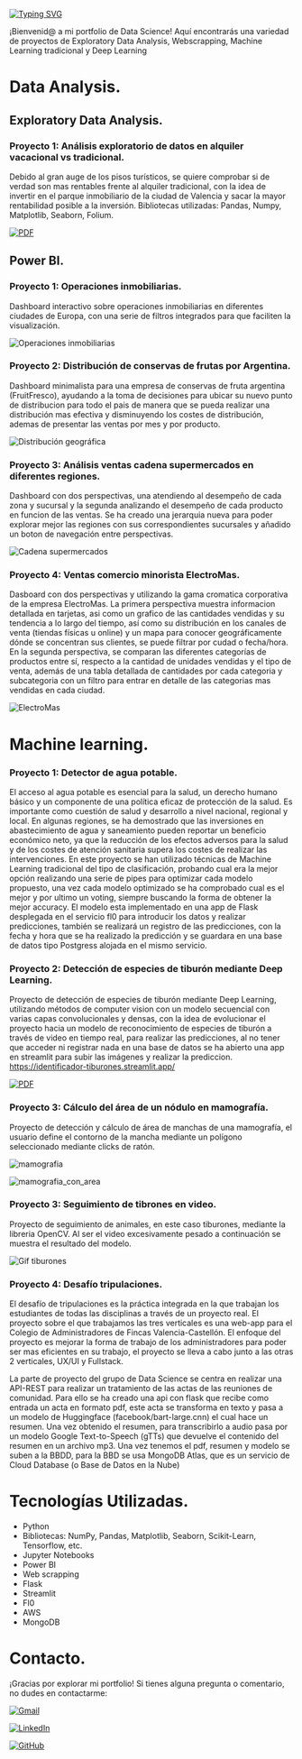 
<a href="https://git.io/typing-svg"><img src="https://readme-typing-svg.demolab.com?font=Fira+Code&weight=700&size=33&pause=1000&color=000000&center=true&vCenter=true&multiline=true&repeat=false&random=false&width=435&lines=Portfolio+Data+Science" alt="Typing SVG" /></a>

¡Bienvenid@ a mi portfolio de Data Science! Aquí encontrarás una variedad de proyectos de Exploratory Data Analysis, Webscrapping, Machine Learning tradicional y Deep Learning


# Data Analysis.


## Exploratory Data Analysis.


### Proyecto 1: Análisis exploratorio de datos en alquiler vacacional vs tradicional.

Debido al gran auge de los pisos turísticos, se quiere comprobar si de verdad son mas rentables frente al alquiler tradicional, con la idea de invertir en el parque inmobiliario de la ciudad de Valencia y sacar la mayor rentabilidad posible a la inversión. Bibliotecas utilizadas: Pandas, Numpy, Matplotlib, Seaborn, Folium.

[![PDF](https://img.shields.io/badge/PDF-Download-red?style=for-the-badge&logo=AdobeAcrobatReader)](https://github.com/Mvepla/Portfolio/blob/main/Data%20Analysis/Exploratory_Data_Analysis/Alquiler_vacacional_vs_tradicional/EDA.pdf)


## Power BI.


### Proyecto 1: Operaciones inmobiliarias.

Dashboard interactivo sobre operaciones inmobiliarias en diferentes ciudades de Europa, con una serie de filtros integrados para que faciliten la visualización.

![Operaciones inmobiliarias](https://github.com/Mvepla/Portfolio/blob/main/Data%20Analysis/PowerBI/operaciones%20inmobiliarias.gif)


### Proyecto 2: Distribución de conservas de frutas por Argentina.

Dashboard minimalista para una empresa de conservas de fruta argentina (FruitFresco), ayudando a la toma de decisiones para ubicar su nuevo punto de distribucion para todo el pais de manera que se pueda realizar una distribución mas efectiva y disminuyendo los costes de distribución, ademas de presentar las ventas por mes y por producto.

![Distribución geográfica](https://github.com/Mvepla/Portfolio/blob/main/Data%20Analysis/PowerBI/Distribucion%20de%20conservas%20de%20fruta%20FruitFresco.PNG)


### Proyecto 3: Análisis ventas cadena supermercados en diferentes regiones.

Dashboard con dos perspectivas, una atendiendo al desempeño de cada zona y sucursal y la segunda analizando el desempeño de cada producto en funcion de las ventas. Se ha creado  una jerarquia nueva para poder explorar mejor las regiones con sus correspondientes sucursales y añadido un boton de navegación entre perspectivas.

![Cadena supermercados](https://github.com/Mvepla/Portfolio/blob/main/Data%20Analysis/PowerBI/productos%20y%20sucursales.gif)


### Proyecto 4: Ventas comercio minorista ElectroMas.

Dasboard con dos perspectivas y utilizando la gama cromatica corporativa de la empresa ElectroMas. La primera perspectiva muestra informacion detallada en tarjetas, asi como un grafico de las cantidades vendidas y su tendencia a lo largo del tiempo, así como su distribución en los canales de venta (tiendas físicas u online) y un mapa para conocer geográficamente dónde se concentran sus clientes, se puede filtrar por cudad o fecha/hora. En la segunda perspectiva, se comparan las diferentes categorías de productos entre sí, respecto a la cantidad de unidades vendidas y el tipo de venta, además de una tabla detallada de cantidades por cada categoria y subcategoria con un filtro para entrar en detalle de las categorias mas vendidas en cada ciudad.

![ElectroMas](https://github.com/Mvepla/Portfolio/blob/main/Data%20Analysis/PowerBI/ElectroMas.gif)


# Machine learning.


### Proyecto 1: Detector de agua potable.

El acceso al agua potable es esencial para la salud, un derecho humano básico y un componente de una política eficaz de protección de la salud. Es importante como cuestión de salud y desarrollo a nivel nacional, regional y local. En algunas regiones, se ha demostrado que las inversiones en abastecimiento de agua y saneamiento pueden reportar un beneficio económico neto, ya que la reducción de los efectos adversos para la salud y de los costes de atención sanitaria supera los costes de realizar las intervenciones. En este proyecto se han utilizado técnicas de Machine Learning tradicional del tipo de clasificación, probando cual era la mejor opción realizando una serie de pipes para optimizar cada modelo propuesto, una vez cada modelo optimizado se ha comprobado cual es el mejor y por ultimo un voting, siempre buscando la forma de obtener la mejor accuracy. El modelo esta implementado en una app de Flask desplegada en el servicio fl0 para introducir los datos y realizar predicciones, también se realizará un registro de las predicciones, con la fecha y hora que se ha realizado la predicción y se guardara en una base de datos tipo Postgress alojada en el mismo servicio.


### Proyecto 2: Detección de especies de tiburón mediante Deep Learning.

Proyecto de detección de especies de tiburón mediante Deep Learning, utilizando métodos de computer vision con un modelo secuencial con varias capas convolucionales y densas, con la idea de evolucionar el proyecto hacia un modelo de reconocimiento de especies de tiburón a través de video en tiempo real, para realizar las predicciones, al no tener que acceder ni registrar nada en una base de datos se ha abierto una app en streamlit para subir las imágenes y realizar la prediccion. https://identificador-tiburones.streamlit.app/

[![PDF](https://img.shields.io/badge/PDF-Download-red?style=for-the-badge&logo=AdobeAcrobatReader)](https://github.com/Mvepla/Portfolio/blob/main/Machine_Learning/Identificador_tiburones_Deep_Learning/ML_ppt.pdf)

### Proyecto 3: Cálculo del área de un nódulo en mamografía.

Proyecto de detección y cálculo de área de manchas de una mamografía, el usuario define el contorno de la mancha mediante un polígono seleccionado mediante clicks de ratón.

![mamografia](https://github.com/Mvepla/Portfolio/blob/main/Machine_Learning/Deteccion_manchas_mamografia/mamografia.PNG)

![mamografia_con_area](https://github.com/Mvepla/Portfolio/blob/main/Machine_Learning/Deteccion_manchas_mamografia/mamografia_con_poligono.jpg)


### Proyecto 3: Seguimiento de tibrones en video.

Proyecto de seguimiento de animales, en este caso tiburones, mediante la libreria OpenCV. Al ser el video excesivamente pesado a continuación se muestra el resultado del modelo.

![Gif tiburones](https://github.com/Mvepla/Portfolio/blob/main/Machine_Learning/Seguimiento%20tiburones%20en%20video/demo.gif)


### Proyecto 4: Desafío tripulaciones.

El desafío de tripulaciones es la práctica integrada en la que trabajan los estudiantes de todas las disciplinas a través de un proyecto real. El proyecto sobre el que trabajamos las tres verticales es una web-app para el Colegio de Administradores de Fincas Valencia-Castellón. El enfoque del proyecto es mejorar la forma de trabajo de los administradores para poder ser mas eficientes en su trabajo, el proyecto se lleva a cabo junto a las otras 2 verticales, UX/UI y Fullstack. 

La parte de proyecto del grupo de Data Science se centra en realizar una API-REST para realizar un tratamiento de las actas de las reuniones de comunidad. Para ello se ha creado una api con flask que recibe como entrada un acta en formato pdf, este acta se transforma en texto y pasa a un modelo de Huggingface (facebook/bart-large.cnn) el cual hace un resumen. Una vez obtenido el resumen, para transcribirlo a audio pasa por un modelo Google Text-to-Speech (gTTs) que devuelve el contenido del resumen en un archivo mp3. Una vez tenemos el pdf, resumen y modelo se suben a la BBDD, para la BBD se usa MongoDB Atlas, que es un servicio de Cloud Database (o Base de Datos en la Nube)


# Tecnologías Utilizadas.

- Python
- Bibliotecas: NumPy, Pandas, Matplotlib, Seaborn, Scikit-Learn, Tensorflow,  etc.
- Jupyter Notebooks
- Power BI
- Web scrapping
- Flask
- Streamlit
- Fl0
- AWS
- MongoDB

# Contacto.

¡Gracias por explorar mi portfolio! Si tienes alguna pregunta o comentario, no dudes en contactarme:

[![Gmail](https://img.shields.io/badge/Gmail-D14836?style=for-the-badge&logo=gmail&logoColor=white)](mailto:miguel.vela.panas@gmail.com)

[![LinkedIn](https://img.shields.io/badge/LinkedIn-0077B5?style=for-the-badge&logo=linkedin&logoColor=white)](https://www.linkedin.com/in/miguel-vela/)

[![GitHub](https://img.shields.io/badge/GitHub-181717?style=for-the-badge&logo=github&logoColor=white)](https://github.com/Mvepla)
